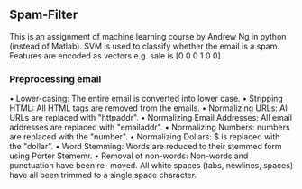 ## Spam-Filter
This is an assignment of machine learning course by Andrew Ng in python (instead of Matlab).
SVM is used to classify whether the email is a spam.
Features are encoded as vectors e.g. sale is [0 0 0 1 0 0]

### Preprocessing email
• Lower-casing: The entire email is converted into lower case.
• Stripping HTML: All HTML tags are removed from the emails.
• Normalizing URLs: All URLs are replaced with "httpaddr".
• Normalizing Email Addresses: All email addresses are replaced with "emailaddr".
• Normalizing Numbers: numbers are replaced with the "number".
• Normalizing Dollars: $ is replaced with the "dollar".
• Word Stemming: Words are reduced to their stemmed form using Porter Stememr.
• Removal of non-words: Non-words and punctuation have been re-
moved. All white spaces (tabs, newlines, spaces) have all been trimmed
to a single space character.

